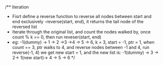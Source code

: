 /** Iteration
* Fisrt define a reverse function to reverse all nodes between start and end exclusively
-reverse(start, end), it returns the tail node of the reversed list
* Iterate through the original list, and count the nodes walked by, once count % k == 0, then run reveser(start, end)
* eg: -1(dummy) -> 1 -> 2 ->3 ->4 -> 5 -> 6, k = 3, start = -1, ptr = 1, when count == 3, ptr walks to 4, and reverse nodes between -1 and 4, run reverse(-1, 4) we get new start = 1, and the new list is: -1(dummy) -> 3 -> 2-> 1(new start)-> 4 -> 5 -> 6
*/